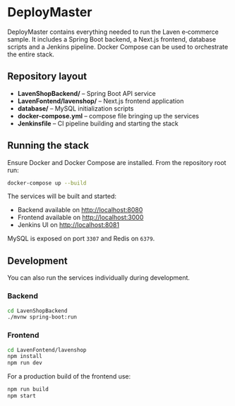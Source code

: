 # DeployMaster

DeployMaster contains everything needed to run the Laven e‑commerce sample.
It includes a Spring Boot backend, a Next.js frontend, database scripts and a
Jenkins pipeline.  Docker Compose can be used to orchestrate the entire stack.

## Repository layout

- **LavenShopBackend/** – Spring Boot API service
- **LavenFontend/lavenshop/** – Next.js frontend application
- **database/** – MySQL initialization scripts
- **docker-compose.yml** – compose file bringing up the services
- **Jenkinsfile** – CI pipeline building and starting the stack

## Running the stack

Ensure Docker and Docker Compose are installed. From the repository root run:

```bash
docker-compose up --build
```

The services will be built and started:

- Backend available on [http://localhost:8080](http://localhost:8080)
- Frontend available on [http://localhost:3000](http://localhost:3000)
- Jenkins UI on [http://localhost:8081](http://localhost:8081)

MySQL is exposed on port `3307` and Redis on `6379`.

## Development

You can also run the services individually during development.

### Backend

```bash
cd LavenShopBackend
./mvnw spring-boot:run
```

### Frontend

```bash
cd LavenFontend/lavenshop
npm install
npm run dev
```

For a production build of the frontend use:

```bash
npm run build
npm start
```
